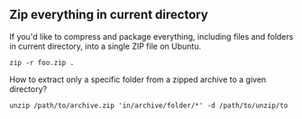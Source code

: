 ## Zip everything in current directory

If you'd like to compress and package everything, including files and folders in current directory, into a single ZIP file on Ubuntu.


``zip -r foo.zip .``


How to extract only a specific folder from a zipped archive to a given directory?

```unzip /path/to/archive.zip 'in/archive/folder/*' -d /path/to/unzip/to```
